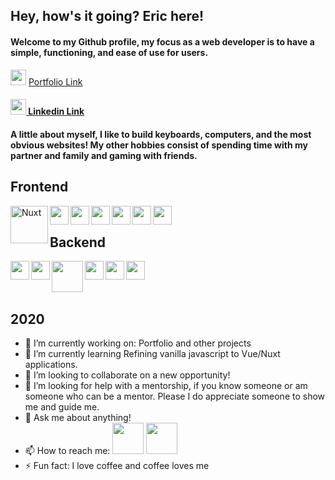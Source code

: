 ## Hey, how's it going? Eric here!

#### Welcome to my Github profile, my focus as a web developer is to have a simple, functioning, and ease of use for users.

<img src="https://img.icons8.com/color/50/000000/business.png"  width="25px"/> <a href="https://www.ericcwong.com">Portfolio Link </a>

#### <img src="https://img.icons8.com/color/50/000000/linkedin.png" width="25px"/><a href="https://www.linkedin.com/in/eric-wong-b721bbb2/"> Linkedin Link</a>

#### A little about myself, I like to build keyboards, computers, and the most obvious websites! My other hobbies consist of spending time with my partner and family and gaming with friends.

## Frontend

<img align="left" src="https://snipcart.com/media/204679/nuxt-logo.png" alt="Nuxt" width="60px" align="left">
<img align="left" src="https://img.icons8.com/color/48/000000/vue-js.png" width="30px"/>
<img align="left" src="https://img.icons8.com/color/48/000000/html-5.png" width="30px"/>
<img align="left" src="https://img.icons8.com/color/48/000000/css3.png" width="30px"/>
<img align="left" src="https://img.icons8.com/color/48/000000/javascript.png" width="30px"/>
<img align="left" src="https://img.icons8.com/color/48/000000/react-native.png" width="30px"/>
<img align="left" src="https://img.icons8.com/color/48/000000/bootstrap.png" width="30px"/>
<br/>

## Backend

<img align="left" src="https://img.icons8.com/color/48/000000/nodejs.png" width="30px"/>
<img align="left" src="https://img.icons8.com/color/48/000000/npm.png" width="30px"/>
<img align="left" src="https://www.vectorlogo.zone/logos/expressjs/expressjs-ar21.svg" width="50px">
<img align="left" src="https://img.icons8.com/color/48/000000/firebase.png" width="30px"/>
<img align="left" src="https://img.icons8.com/color/48/000000/mongodb.png" width="30px"/>
<img align="left" src="https://img.icons8.com/color/48/000000/mysql.png" width="30px"/>

<br/>
<br/>
<br/>

## 2020 
- 🔭 I’m currently working on: Portfolio and other projects
- 🌱 I’m currently learning Refining vanilla javascript to Vue/Nuxt applications.
- 👯 I’m looking to collaborate on a new opportunity!
- 🤔 I’m looking for help with a mentorship, if you know someone or am someone who can be a mentor. Please I do appreciate someone to show me and guide me.
- 💬 Ask me about anything!
- 📫 How to reach me: 
<a href="mailto:ericwong12@live.com"> <img src="https://img.icons8.com/color/48/000000/filled-message.png" width="50px"/></a> 
<a href="tel:801-931-8459"> <img src="https://img.icons8.com/color/48/000000/phone.png" width="50px"/></a>
- ⚡ Fun fact: I love coffee and coffee loves me
